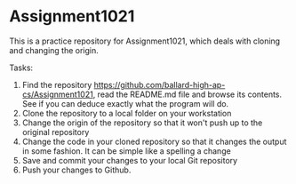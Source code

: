 # Assignment1021
This is a practice repository for Assignment1021, which deals with cloning and changing the origin.

Tasks:
1. Find the repository https://github.com/ballard-high-ap-cs/Assignment1021, read the README.md file and browse its contents. See if you can deduce exactly what the program will do.
2. Clone the repository to a local folder on your workstation
3. Change the origin of the repository so that it won't push up to the original repository
4. Change the code in your cloned repository so that it changes the output in some fashion. It can be simple like a spelling a change
5. Save and commit your changes to your local Git repository
6. Push your changes to Github.
